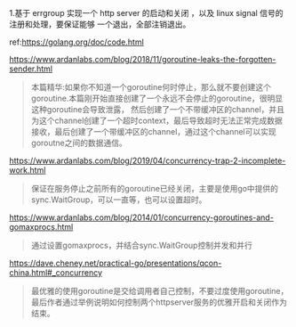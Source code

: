 1.基于 errgroup 实现一个 http server 的启动和关闭 ，以及 linux signal 信号的注册和处理，要保证能够 一个退出，全部注销退出。





ref:https://golang.org/doc/code.html

https://www.ardanlabs.com/blog/2018/11/goroutine-leaks-the-forgotten-sender.html
> 本篇精华:如果你不知道一个goroutine何时停止，那么就不要创建这个goroutine.本篇刚开始直接创建了一个永远不会停止的goroutine，很明显这种goroutine会导致泄露，
>然后创建了一个不带缓冲区的channel，并且为这个channel创建了一个超时context，最后导致超时无法正常完成数据接收，最后创建了一个带缓冲区的channel，通过这个channel可以实现goroutne之间的数据通信。

https://www.ardanlabs.com/blog/2019/04/concurrency-trap-2-incomplete-work.html
>保证在服务停止之前所有的goroutine已经关闭，主要是使用go中提供的sync.WaitGroup，可以一直等，也可以设置超时。

https://www.ardanlabs.com/blog/2014/01/concurrency-goroutines-and-gomaxprocs.html
>通过设置gomaxprocs，并结合sync.WaitGroup控制并发和并行

https://dave.cheney.net/practical-go/presentations/qcon-china.html#_concurrency
>最优雅的使用goroutine是交给调用者自己控制，不要过度使用goroutine，最后作者通过举例说明如何控制两个httpserver服务的优雅开启和关闭作为结束。